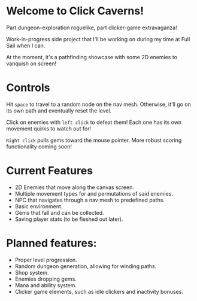 # Welcome to Click Caverns!
Part dungeon-exploration roguelike, part clicker-game extravaganza!

Work-in-progress side project that I'll be working on during my time at Full Sail when I can.

At the moment, it's a pathfinding showcase with some 2D enemies to vanquish on screen!

# Controls

Hit `space` to travel to a random node on the nav mesh. Otherwise, it'll go on its own path and eventually reset the level.

Click on enemies with `left click` to defeat them! Each one has its own movement quirks to watch out for!

`Right click` pulls gems toward the mouse pointer. More robust scoring functionality coming soon!

# Current Features
- 2D Enemies that move along the canvas screen.
- Multiple movement types for and permutations of said enemies.
- NPC that navigates through a nav mesh to predefined paths.
- Basic environment.
- Gems that fall and can be collected.
- Saving player stats (to be fleshed out later).

# Planned features:
- Proper level progression.
- Random dungeon generation, allowing for winding paths.
- Shop system.
- Enemies dropping gems.
- Mana and ability system.
- Clicker game elements, such as idle clickers and inactivity bonuses.
